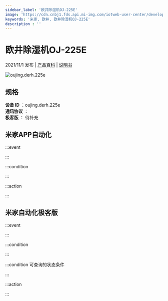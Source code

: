 ```yaml
---
sidebar_label: '欧井除湿机OJ-225E'
image: 'https://cdn.cnbj1.fds.api.mi-img.com/iotweb-user-center/developer_1679068994147z6c0E744.png?GalaxyAccessKeyId=AKVGLQWBOVIRQ3XLEW&Expires=9223372036854775807&Signature=jqIYLA3Qc7Ic0Wkj7Kj9RNXUWzw='
keywords: '米家, 欧井, 欧井除湿机OJ-225E'
description : ''
---
```

# 欧井除湿机OJ-225E

2021/11/1 发布 | [产品百科](https://home.mi.com/webapp/content/baike/product/index.html?model=oujing.derh.225e/) | [说明书](https://home.mi.com/views/introduction.html?model=oujing.derh.225e&region=cn)

![oujing.derh.225e](https://cdn.cnbj1.fds.api.mi-img.com/iotweb-user-center/developer_1679068994147z6c0E744.png?GalaxyAccessKeyId=AKVGLQWBOVIRQ3XLEW&Expires=9223372036854775807&Signature=jqIYLA3Qc7Ic0Wkj7Kj9RNXUWzw=)

## 规格  
> 
**设备 ID** ：oujing.derh.225e  
**通讯协议** ：  
**极客版**  ： 待补充 


## 米家APP自动化  

:::event  

:::

:::condition  

:::

:::action   

:::

## 米家自动化极客版  

:::event  

:::

:::condition  

:::

:::condition 可查询的状态条件  

:::

:::action  

:::

        
